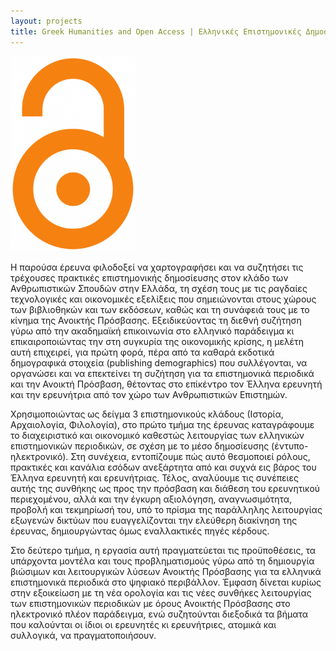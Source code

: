 ```yaml
---
layout: projects
title: Greek Humanities and Open Access | Ελληνικές Επιστημονικές Δημοσιεύσεις Ανθρωπιστικών Επιστημών και Ανοικτή Πρόσβαση
---
```

  <img src="../images/openaccess.png" width="200"/>

Η παρούσα έρευνα φιλοδοξεί να χαρτογραφήσει και να συζητήσει τις τρέχουσες πρακτικές επιστημονικής δημοσίευσης στον κλάδο των Ανθρωπιστικών Σπουδών στην Ελλάδα, τη σχέση τους με τις ραγδαίες τεχνολογικές και οικονομικές εξελίξεις που σημειώνονται στους χώρους των βιβλιοθηκών και των εκδόσεων, καθώς και τη συνάφειά τους με το κίνημα της Ανοικτής Πρόσβασης. Εξειδικεύοντας τη διεθνή συζήτηση γύρω από την ακαδημαϊκή επικοινωνία στο ελληνικό παράδειγμα κι επικαιροποιώντας την στη συγκυρία της οικονομικής κρίσης, η μελέτη αυτή επιχειρεί, για πρώτη φορά, πέρα από τα καθαρά εκδοτικά δημογραφικά στοιχεία (publishing demographics) που συλλέγονται, να οργανώσει και να επεκτείνει τη συζήτηση για τα επιστημονικά περιοδικά και την Ανοικτή Πρόσβαση, θέτοντας στο επίκέντρο τον Έλληνα ερευνητή και την ερευνήτρια από τον χώρο των Ανθρωπιστικών Επιστημών.

Χρησιμοποιώντας ως δείγμα 3 επιστημονικούς κλάδους (Ιστορία, Αρχαιολογία, Φιλολογία), στο πρώτο τμήμα της έρευνας καταγράφουμε το διαχειριστικό και οικονομικό καθεστώς λειτουργίας των ελληνικών επιστημονικών περιοδικών, σε σχέση με το μέσο δημοσίευσης (έντυπο-ηλεκτρονικό). Στη συνέχεια, εντοπίζουμε πώς αυτό θεσμοποιεί ρόλους, πρακτικές και κανάλια εσόδων ανεξάρτητα από και συχνά εις βάρος του Έλληνα ερευνητή και ερευνήτριας. Τέλος, αναλύουμε τις συνέπειες αυτής της συνθήκης ως προς την πρόσβαση και διάθεση του ερευνητικού περιεχομένου, αλλά και την έγκυρη αξιολόγηση, αναγνωσιμότητα, προβολή και τεκμηρίωσή του, υπό το πρίσμα της παράλληλης λειτουργίας εξωγενών δικτύων που ευαγγελίζονται την ελεύθερη διακίνηση της έρευνας, δημιουργώντας όμως εναλλακτικές πηγές κέρδους.  

Στο δεύτερο τμήμα, η εργασία αυτή πραγματεύεται τις προϋποθέσεις, τα υπάρχοντα μοντέλα και τους προβληματισμούς γύρω από τη δημιουργία βιώσιμων και λειτουργικών λύσεων Ανοικτής Πρόσβασης για τα ελληνικά επιστημονικά περιοδικά στο ψηφιακό περιβάλλον. Έμφαση δίνεται κυρίως στην εξοικείωση με τη νέα ορολογία και τις νέες συνθήκες λειτουργίας των επιστημονικών περιοδικών με όρους Ανοικτής Πρόσβασης στο ηλεκτρονικό πλέον παράδειγμα, ενώ συζητούνται διεξοδικά τα βήματα που καλούνται οι ίδιοι οι ερευνητές κι ερευνήτριες, ατομικά και συλλογικά, να πραγματοποιήσουν.
